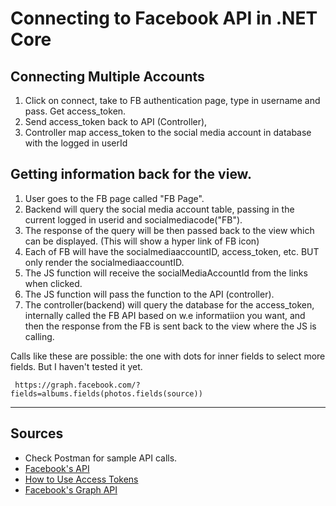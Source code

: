 # Connecting to Facebook API in .NET Core

## Connecting Multiple Accounts
1. Click on connect, take to FB authentication page, type in username and pass. Get access_token.
2. Send access_token back to API (Controller),
3. Controller map access_token to the social media account in database with the logged in userId

## Getting information back for the view.
1. User goes to the FB page called "FB Page".
2. Backend will query the social media account table, passing in the current logged in userid and socialmediacode("FB").
3. The response of the query will be then passed back to the view which can be displayed. (This will show a hyper link of FB icon)
4. Each of FB will have the socialmediaaccountID, access_token, etc. BUT only render the socialmediaaccountID.
5. The JS function will receive the socialMediaAccountId from the links when clicked.
6. The JS function will pass the function to the API (controller).
7. The controller(backend) will query the database for the access_token, internally called the FB API based on w.e informatiion you want, and then the response from the FB is sent back to the view where the JS is calling.

Calls like these are possible: the one with dots for inner fields to select more fields. But I haven't tested it yet.

` https://graph.facebook.com/?fields=albums.fields(photos.fields(source))`

---

## Sources

* Check Postman for sample API calls.
* [Facebook's API](https://facebookapi.codeplex.com/SourceControl/latest)
* [How to Use Access Tokens](http://www.devils-heaven.com/facebook-access-tokens/)
* [Facebook's Graph API](https://developers.facebook.com/docs/graph-api/)
